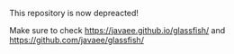 This repository is now depreacted!

Make sure to check https://javaee.github.io/glassfish/ and https://github.com/javaee/glassfish/

